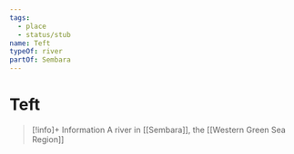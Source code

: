 ```yaml
---
tags:
  - place
  - status/stub
name: Teft
typeOf: river
partOf: Sembara
---
```

# Teft
>[!info]+ Information
> A  river in [[Sembara]], the [[Western Green Sea Region]]





